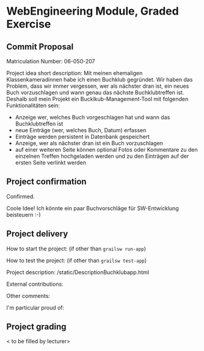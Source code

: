 # WebEngineering Module, Graded Exercise

## Commit Proposal

Matriculation Number: 06-050-207

Project idea short description: Mit meinen ehemaligen Klassenkameradinnen
habe ich einen Buchklub gegründet. Wir haben das Problem, dass wir
immer vergessen, wer als nächster dran ist, ein neues Buch vorzuschlagen
und wann genau das nächste Buchklubtreffen ist. Deshalb soll mein Projekt
ein Bucklkub-Management-Tool mit folgenden Funktionalitäten sein:

 * Anzeige wer, welches Buch vorgeschlagen hat und wann das Buchklubtreffen ist
 * neue Einträge (wer, welches Buch, Datum) erfassen
 * Einträge werden persistent in Datenbank gespeichert
 * Anzeige, wer als nächster dran ist ein Buch vorzuschlagen
 * auf einer weiteren Seite können optional Fotos oder Kommentare 
 zu den einzelnen Treffen hochgeladen werden und zu den Einträgen auf der ersten 
 Seite verlinkt werden


## Project confirmation

Confirmed.

Coole Idee! Ich könnte ein paar Buchvorschläge für SW-Entwicklung beisteuern :-)

## Project delivery <to be filled by student>

How to start the project: (if other than `grailsw run-app`)

How to test the project:  (if other than `grailsw test-app`)

Project description: /static/DescriptionBuchklubapp.html

External contributions:

Other comments: 

I'm particular proud of:


## Project grading 

< to be filled by lecturer>
